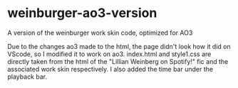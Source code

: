 # weinburger-ao3-version
A version of the weinburger work skin code, optimized for AO3

Due to the changes ao3 made to the html, the page didn't look how it did on VScode, so I modified it to work on ao3. index.html and style1.css are directly taken from the html of the "Lillian Weinberg on Spotify!" fic and the associated work skin respectively. I also added the time bar under the playback bar.
